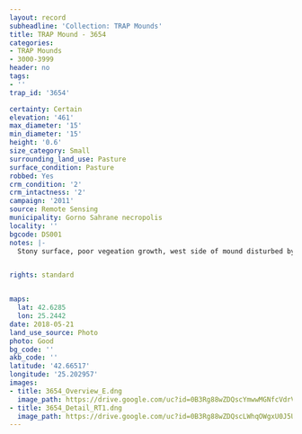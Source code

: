 ```yaml
---
layout: record
subheadline: 'Collection: TRAP Mounds'
title: TRAP Mound - 3654
categories:
- TRAP Mounds
- 3000-3999
header: no
tags:
- ''
trap_id: '3654'

certainty: Certain
elevation: '461'
max_diameter: '15'
min_diameter: '15'
height: '0.6'
size_category: Small
surrounding_land_use: Pasture
surface_condition: Pasture
robbed: Yes
crm_condition: '2'
crm_intactness: '2'
campaign: '2011'
source: Remote Sensing
municipality: Gorno Sahrane necropolis
locality: ''
bgcode: DS001
notes: |-
  Stony surface, poor vegeation growth, west side of mound disturbed by old robbers trench.


rights: standard


maps:
  lat: 42.6285
  lon: 25.2442
date: 2018-05-21
land_use_source: Photo
photo: Good
bg_code: ''
akb_code: ''
latitude: '42.66517'
longitude: '25.202957'
images:
- title: 3654_Overview_E.dng
  image_path: https://drive.google.com/uc?id=0B3Rg88wZDQscYmwwMGNfcVdrVGM
- title: 3654_Detail_RT1.dng
  image_path: https://drive.google.com/uc?id=0B3Rg88wZDQscLWhqOWgxU0J5UGc
---
```

